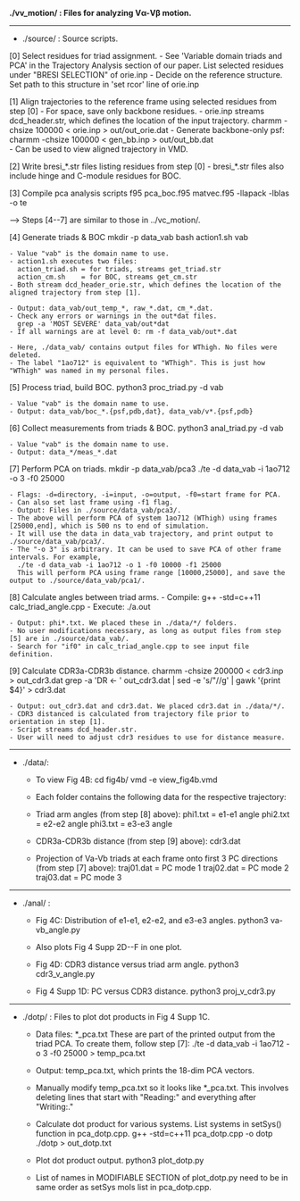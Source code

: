 **\./vv\_motion/ : Files for analyzing V&#x03B1;-V&#x03B2; motion.**

**********

* ./source/ : Source scripts.

[0] Select residues for triad assignment.
    - See 'Variable domain triads and PCA' in the Trajectory Analysis section of our paper.
      List selected residues under "BRESI SELECTION" of orie.inp
    - Decide on the reference structure.
      Set path to this structure in 'set rcor' line of orie.inp
    
[1] Align trajectories to the reference frame using selected residues from step [0]
    - For space, save only backbone residues. 
    - orie.inp streams dcd_header.str, which defines the location of the input trajectory.
      charmm -chsize 100000 < orie.inp > out/out_orie.dat
    - Generate backbone-only psf:
      charmm -chsize 100000 < gen_bb.inp > out/out_bb.dat    
    - Can be used to view aligned trajectory in VMD.

[2] Write bresi\_\*.str files listing residues from step [0]
    - bresi\_\*.str files also include hinge and C-module residues for BOC. 

[3] Compile pca analysis scripts
    f95 pca_boc.f95 matvec.f95 -llapack -lblas -o te

--> Steps [4--7] are similar to those in ../vc_motion/.

[4] Generate triads & BOC
      mkdir -p data_vab
      bash action1.sh vab

    - Value "vab" is the domain name to use.
    - action1.sh executes two files:
      action_triad.sh = for triads, streams get_triad.str
      action_cm.sh    = for BOC, streams get_cm.str
    - Both stream dcd_header_orie.str, which defines the location of the aligned trajectory from step [1].
    
    - Output: data_vab/out_temp_*, raw_*.dat, cm_*.dat.
    - Check any errors or warnings in the out*dat files. 
      grep -a 'MOST SEVERE' data_vab/out*dat      
    - If all warnings are at level 0: rm -f data_vab/out*.dat

    - Here, ./data_vab/ contains output files for WThigh. No files were deleted.
    - The label "1ao712" is equivalent to "WThigh". This is just how "WThigh" was named in my personal files. 

[5] Process triad, build BOC.
      python3 proc_triad.py -d vab
      
    - Value "vab" is the domain name to use.      
    - Output: data_vab/boc_*.{psf,pdb,dat}, data_vab/v*.{psf,pdb}

[6] Collect measurements from triads & BOC.
      python3 anal_triad.py -d vab

    - Value "vab" is the domain name to use.
    - Output: data_*/meas_*.dat 

[7] Perform PCA on triads.
    mkdir -p data_vab/pca3
    ./te -d data_vab -i 1ao712 -o 3 -f0 25000

    - Flags: -d=directory, -i=input, -o=output, -f0=start frame for PCA. 
    - Can also set last frame using -f1 flag. 
    - Output: Files in ./source/data_vab/pca3/.
    - The above will perform PCA of system 1ao712 (WThigh) using frames [25000,end], which is 500 ns to end of simulation.
    - It will use the data in data_vab trajectory, and print output to ./source/data_vab/pca3/.
    - The "-o 3" is arbitrary. It can be used to save PCA of other frame intervals. For example, 
      ./te -d data_vab -i 1ao712 -o 1 -f0 10000 -f1 25000
      This will perform PCA using frame range [10000,25000], and save the output to ./source/data_vab/pca1/. 

[8] Calculate angles between triad arms.
    - Compile: g++ -std=c++11 calc_triad_angle.cpp
    - Execute: ./a.out

    - Output: phi*.txt. We placed these in ./data/*/ folders.
    - No user modifications necessary, as long as output files from step [5] are in ./source/data_vab/. 
    - Search for "if0" in calc_triad_angle.cpp to see input file definition.
    
[9] Calculate CDR3a-CDR3b distance.
    charmm -chsize 200000 < cdr3.inp > out_cdr3.dat
    grep -a 'DR <- ' out_cdr3.dat | sed -e 's/"//g' | gawk '{print $4}' > cdr3.dat

    - Output: out_cdr3.dat and cdr3.dat. We placed cdr3.dat in ./data/*/.
    - CDR3 distanced is calculated from trajectory file prior to orientation in step [1].
    - Script streams dcd_header.str.  
    - User will need to adjust cdr3 residues to use for distance measure. 

**********
* ./data/: 

  - To view Fig 4B:
    cd fig4b/
    vmd -e view_fig4b.vmd

  - Each folder contains the following data for the respective trajectory:

  - Triad arm angles (from step [8] above):
    phi1.txt = e1-e1 angle
    phi2.txt = e2-e2 angle
    phi3.txt = e3-e3 angle
    
  - CDR3a-CDR3b distance (from step [9] above): cdr3.dat

  - Projection of Va-Vb triads at each frame onto first 3 PC directions (from step [7] above):
    traj01.dat = PC mode 1
    traj02.dat = PC mode 2
    traj03.dat = PC mode 3

**********
* ./anal/ : 

  - Fig 4C: Distribution of e1-e1, e2-e2, and e3-e3 angles.
    python3 va-vb_angle.py
  - Also plots Fig 4 Supp 2D--F in one plot. 

  - Fig 4D: CDR3 distance versus triad arm angle.
    python3 cdr3_v_angle.py

  - Fig 4 Supp 1D: PC versus CDR3 distance.
    python3 proj_v_cdr3.py

**********
* ./dotp/ : Files to plot dot products in Fig 4 Supp 1C.

  - Data files:  *_pca.txt
    These are part of the printed output from the triad PCA. 
    To create them, follow step [7]: ./te -d data_vab -i 1ao712 -o 3 -f0 25000 > temp_pca.txt
  - Output: temp_pca.txt, which prints the 18-dim PCA vectors. 
  - Manually modify temp_pca.txt so it looks like *_pca.txt. 
    This involves deleting lines that start with "Reading:" and everything after "Writing:."

  - Calculate dot product for various systems.
    List systems in setSys() function in pca_dotp.cpp. 
    g++ -std=c++11 pca_dotp.cpp -o dotp
    ./dotp > out_dotp.txt

  - Plot dot product output.
    python3 plot_dotp.py

   - List of names in MODIFIABLE SECTION of plot_dotp.py need to be in same order as setSys mols list in pca_dotp.cpp. 

